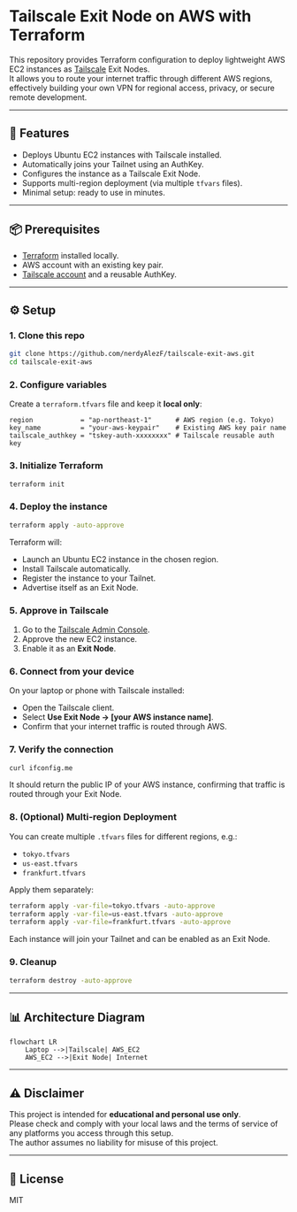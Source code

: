 # Tailscale Exit Node on AWS with Terraform

This repository provides Terraform configuration to deploy lightweight AWS EC2 instances as [Tailscale](https://tailscale.com) Exit Nodes.  
It allows you to route your internet traffic through different AWS regions, effectively building your own VPN for regional access, privacy, or secure remote development.

---

## 🚀 Features
- Deploys Ubuntu EC2 instances with Tailscale installed.
- Automatically joins your Tailnet using an AuthKey.
- Configures the instance as a Tailscale Exit Node.
- Supports multi-region deployment (via multiple `tfvars` files).
- Minimal setup: ready to use in minutes.

---

## 📦 Prerequisites
- [Terraform](https://developer.hashicorp.com/terraform/downloads) installed locally.
- AWS account with an existing key pair.
- [Tailscale account](https://tailscale.com) and a reusable AuthKey.

---

## ⚙️ Setup

### 1. Clone this repo
```bash
git clone https://github.com/nerdyAlezF/tailscale-exit-aws.git
cd tailscale-exit-aws
```

### 2. Configure variables
Create a `terraform.tfvars` file and keep it **local only**:
```hcl
region            = "ap-northeast-1"      # AWS region (e.g. Tokyo)
key_name          = "your-aws-keypair"    # Existing AWS key pair name
tailscale_authkey = "tskey-auth-xxxxxxxx" # Tailscale reusable auth key
```

### 3. Initialize Terraform
```bash
terraform init
```

### 4. Deploy the instance
```bash
terraform apply -auto-approve
```

Terraform will:
- Launch an Ubuntu EC2 instance in the chosen region.
- Install Tailscale automatically.
- Register the instance to your Tailnet.
- Advertise itself as an Exit Node.

### 5. Approve in Tailscale
1. Go to the [Tailscale Admin Console](https://login.tailscale.com/admin/machines).  
2. Approve the new EC2 instance.  
3. Enable it as an **Exit Node**.  

### 6. Connect from your device
On your laptop or phone with Tailscale installed:
- Open the Tailscale client.  
- Select **Use Exit Node → [your AWS instance name]**.  
- Confirm that your internet traffic is routed through AWS.  

### 7. Verify the connection
```bash
curl ifconfig.me
```
It should return the public IP of your AWS instance, confirming that traffic is routed through your Exit Node.

### 8. (Optional) Multi-region Deployment
You can create multiple `.tfvars` files for different regions, e.g.:
- `tokyo.tfvars`
- `us-east.tfvars`
- `frankfurt.tfvars`

Apply them separately:
```bash
terraform apply -var-file=tokyo.tfvars -auto-approve
terraform apply -var-file=us-east.tfvars -auto-approve
terraform apply -var-file=frankfurt.tfvars -auto-approve
```

Each instance will join your Tailnet and can be enabled as an Exit Node.

### 9. Cleanup
```bash
terraform destroy -auto-approve
```

---

## 📊 Architecture Diagram
```mermaid
flowchart LR
    Laptop -->|Tailscale| AWS_EC2
    AWS_EC2 -->|Exit Node| Internet
```

---

## ⚠️ Disclaimer
This project is intended for **educational and personal use only**.  
Please check and comply with your local laws and the terms of service of any platforms you access through this setup.  
The author assumes no liability for misuse of this project.

---

## 📜 License
MIT
